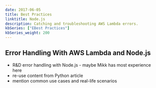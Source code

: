 ```yaml
---
date: 2017-06-05
title: Best Practices
linktitle: Node.js
description: Catching and troubleshooting AWS Lambda errors.
kbSeries: ["EBest Practices"]
kbSeries_weight: 200
---
```


<h2>
  <span class="h2 underlined bold">
    Error Handling With AWS Lambda and Node.js
  </span>
</h2>

- R&D error handling with Node.js - maybe Mikk has most experience here
- re-use content from Python article
- mention common use cases and real-life scenarios